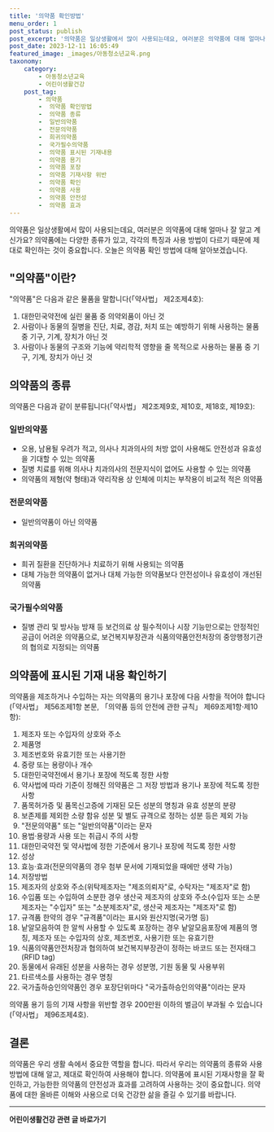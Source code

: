 ```yaml
---
title: '의약품 확인방법'
menu_order: 1
post_status: publish
post_excerpt: '의약품은 일상생활에서 많이 사용되는데요, 여러분은 의약품에 대해 얼마나 잘 알고 계신가요  의약품에는 다양한 종류가 있고, 각각의 특징과 사용 방법이 다르기 때문에 제대로 확인하는 것이 중요합니다. 오늘은 의약품 확인 방법에 대해 알아보겠습니다.'
post_date: 2023-12-11 16:05:49
featured_image: _images/아동청소년교육.png
taxonomy:
    category:
        - 아동청소년교육
        - 어린이생활건강
    post_tag:
        - 의약품
        -  의약품 확인방법
        -  의약품 종류
        -  일반의약품
        -  전문의약품
        -  희귀의약품
        -  국가필수의약품
        -  의약품 표시된 기재내용
        -  의약품 용기
        -  의약품 포장
        -  의약품 기재사항 위반
        -  의약품 확인
        -  의약품 사용
        -  의약품 안전성
        -  의약품 효과
---
```



의약품은 일상생활에서 많이 사용되는데요, 여러분은 의약품에 대해 얼마나 잘 알고 계신가요? 의약품에는 다양한 종류가 있고, 각각의 특징과 사용 방법이 다르기 때문에 제대로 확인하는 것이 중요합니다. 오늘은 의약품 확인 방법에 대해 알아보겠습니다.

## "의약품"이란?

"의약품"은 다음과 같은 물품을 말합니다(「약사법」 제2조제4호):

1. 대한민국약전에 실린 물품 중 의약외품이 아닌 것
2. 사람이나 동물의 질병을 진단, 치료, 경감, 처치 또는 예방하기 위해 사용하는 물품 중 기구, 기계, 장치가 아닌 것
3. 사람이나 동물의 구조와 기능에 약리학적 영향을 줄 목적으로 사용하는 물품 중 기구, 기계, 장치가 아닌 것

## 의약품의 종류

의약품은 다음과 같이 분류됩니다(「약사법」 제2조제9호, 제10호, 제18호, 제19호):

### 일반의약품

- 오용, 남용될 우려가 적고, 의사나 치과의사의 처방 없이 사용해도 안전성과 유효성을 기대할 수 있는 의약품
- 질병 치료를 위해 의사나 치과의사의 전문지식이 없어도 사용할 수 있는 의약품
- 의약품의 제형(약 형태)과 약리작용 상 인체에 미치는 부작용이 비교적 적은 의약품

### 전문의약품

- 일반의약품이 아닌 의약품

### 희귀의약품

- 희귀 질환을 진단하거나 치료하기 위해 사용되는 의약품
- 대체 가능한 의약품이 없거나 대체 가능한 의약품보다 안전성이나 유효성이 개선된 의약품

### 국가필수의약품

- 질병 관리 및 방사능 방재 등 보건의료 상 필수적이나 시장 기능만으로는 안정적인 공급이 어려운 의약품으로, 보건복지부장관과 식품의약품안전처장의 중앙행정기관의 협의로 지정되는 의약품

## 의약품에 표시된 기재 내용 확인하기

의약품을 제조하거나 수입하는 자는 의약품의 용기나 포장에 다음 사항을 적어야 합니다(「약사법」 제56조제1항 본문, 「의약품 등의 안전에 관한 규칙」 제69조제1항·제10항):

1. 제조자 또는 수입자의 상호와 주소
2. 제품명
3. 제조번호와 유효기한 또는 사용기한
4. 중량 또는 용량이나 개수
5. 대한민국약전에서 용기나 포장에 적도록 정한 사항
6. 약사법에 따라 기준이 정해진 의약품은 그 저장 방법과 용기나 포장에 적도록 정한 사항
7. 품목허가증 및 품목신고증에 기재된 모든 성분의 명칭과 유효 성분의 분량
8. 보존제를 제외한 소량 함유 성분 및 별도 규격으로 정하는 성분 등은 제외 가능
9. "전문의약품" 또는 "일반의약품"이라는 문자
10. 용법·용량과 사용 또는 취급시 주의 사항
11. 대한민국약전 및 약사법에 정한 기준에서 용기나 포장에 적도록 정한 사항
12. 성상
13. 효능·효과(전문의약품의 경우 첨부 문서에 기재되었을 때에만 생략 가능)
14. 저장방법
15. 제조자의 상호와 주소(위탁제조자는 "제조의뢰자"로, 수탁자는 "제조자"로 함)
16. 수입품 또는 수입하여 소분한 경우 생산국 제조자의 상호와 주소(수입자 또는 소분제조자는 "수입자" 또는 "소분제조자"로, 생산국 제조자는 "제조자"로 함)
17. 규격품 한약의 경우 "규격품"이라는 표시와 원산지명(국가명 등)
18. 낱알모음하여 한 알씩 사용할 수 있도록 포장하는 경우 낱알모음포장에 제품의 명칭, 제조자 또는 수입자의 상호, 제조번호, 사용기한 또는 유효기한
19. 식품의약품안전처장과 협의하여 보건복지부장관이 정하는 바코드 또는 전자태그(RFID tag)
20. 동물에서 유래된 성분을 사용하는 경우 성분명, 기원 동물 및 사용부위
21. 타르색소를 사용하는 경우 명칭
22. 국가출하승인의약품인 경우 포장단위마다 "국가출하승인의약품"이라는 문자

의약품 용기 등의 기재 사항을 위반할 경우 200만원 이하의 벌금이 부과될 수 있습니다(「약사법」 제96조제4호).

## 결론

의약품은 우리 생활 속에서 중요한 역할을 합니다. 따라서 우리는 의약품의 종류와 사용 방법에 대해 알고, 제대로 확인하여 사용해야 합니다. 의약품에 표시된 기재사항을 잘 확인하고, 가능한한 의약품의 안전성과 효과를 고려하여 사용하는 것이 중요합니다. 의약품에 대한 올바른 이해와 사용으로 더욱 건강한 삶을 즐길 수 있기를 바랍니다.


<!-- wp:separator -->
<hr class="wp-block-separator has-alpha-channel-opacity"/>
<!-- /wp:separator -->

<!-- wp:group {"backgroundColor":"base","layout":{"type":"constrained"}} -->
<div class="wp-block-group has-base-background-color has-background"><!-- wp:paragraph {"align":"center","fontSize":"medium"} -->
<p class="has-text-align-center has-large-font-size"><strong>어린이생활건강 관련 글 바로가기</strong></p>
<!-- /wp:paragraph -->


<!-- wp:latest-posts
{"categories":[{"id":30670,"count":19,"description":"","link":"https://uknowlaw.com/category/%ec%96%b4%eb%a6%b0%ec%9d%b4%ec%83%9d%ed%99%9c%ea%b1%b4%ea%b0%95/","name":"어린이생활건강","slug":"어린이생활건강","taxonomy":"category","parent":0,"meta":[],"_links":{"self":[{"href":"https://uknowlaw.com/wp-json/wp/v2/categories/30670"}],"collection":[{"href":"https://uknowlaw.com/wp-json/wp/v2/categories"}],"about":[{"href":"https://uknowlaw.com/wp-json/wp/v2/taxonomies/category"}],"wp:post_type":[{"href":"https://uknowlaw.com/wp-json/wp/v2/posts?categories=30670"}],"curies":[{"name":"wp","href":"https://api.w.org/{rel}","templated":true}]}}],"postsToShow":100,"excerptLength":28,"postLayout":"grid","columns":2,"featuredImageAlign":"left","featuredImageSizeSlug":"large","fontSize":"small"} /--></div>
<!-- /wp:group -->